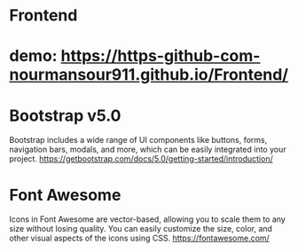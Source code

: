 # Frontend
# demo: https://https-github-com-nourmansour911.github.io/Frontend/

# Bootstrap v5.0
 Bootstrap includes a wide range of UI components like buttons, forms, navigation bars, modals, and more, which can be easily integrated into your project.
 https://getbootstrap.com/docs/5.0/getting-started/introduction/

 # Font Awesome
 Icons in Font Awesome are vector-based, allowing you to scale them to any size without losing quality.
 You can easily customize the size, color, and other visual aspects of the icons using CSS.
 https://fontawesome.com/

